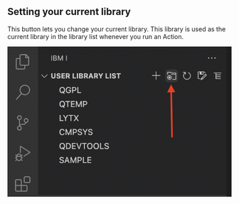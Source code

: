 #

## Setting your current library

This button lets you change your current library. This library is used as the current library in the library list whenever you run an Action.

![](./currentlib.png)
